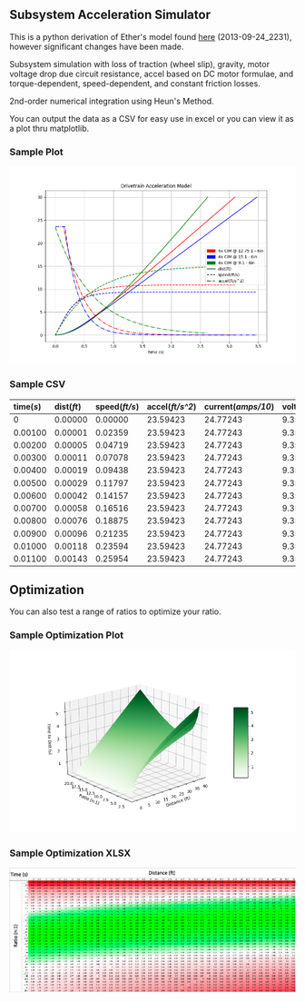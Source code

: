 ## Subsystem Acceleration Simulator

This is a python derivation of Ether's model found [here](https://www.chiefdelphi.com/media/papers/2868) (2013-09-24_2231), however significant changes have been made.

Subsystem simulation with loss of traction (wheel slip), gravity, motor voltage drop due circuit resistance, accel based on DC motor formulae, and torque-dependent, speed-dependent, and constant friction losses.

2nd-order numerical integration using Heun's Method.

You can output the data as a CSV for easy use in excel or you can view it as a plot thru matplotlib.

### Sample Plot
![Sample Plot](https://raw.githubusercontent.com/kForth/DrivetrainAccelerationModel/master/samples/sample.png "Sample plot comparing 3 different gear ratios.")

### Sample CSV
|time(*s*)|dist(*ft*)|speed(*ft/s*)|accel(*ft/s^2*)|current(*amps/10*)|voltage|slip|
|:--- | :--- | :--- | :--- | :--- | :--- |:--- |
|0|0.00000|0.00000|23.59423|24.77243|9.35572|True|
|0.00100|0.00001|0.02359|23.59423|24.77243|9.35572|True|
|0.00200|0.00005|0.04719|23.59423|24.77243|9.35572|True|
|0.00300|0.00011|0.07078|23.59423|24.77243|9.35572|True|
|0.00400|0.00019|0.09438|23.59423|24.77243|9.35572|True|
|0.00500|0.00029|0.11797|23.59423|24.77243|9.35572|True|
|0.00600|0.00042|0.14157|23.59423|24.77243|9.35572|True|
|0.00700|0.00058|0.16516|23.59423|24.77243|9.35572|True|
|0.00800|0.00076|0.18875|23.59423|24.77243|9.35572|True|
|0.00900|0.00096|0.21235|23.59423|24.77243|9.35572|True|
|0.01000|0.00118|0.23594|23.59423|24.77243|9.35572|True|
|0.01100|0.00143|0.25954|23.59423|24.77243|9.35572|True|


## Optimization

You can also test a range of ratios to optimize your ratio.

### Sample Optimization Plot
![Sample Optimize Plot](https://raw.githubusercontent.com/kForth/DrivetrainAccelerationModel/master/samples/optimize.png "Sample optimization plot for a 150kg 6x MiniCIM robot. (optimize-time_to_dist.csv)")

### Sample Optimization XLSX
![Sample Optimize CSV](https://raw.githubusercontent.com/kForth/DrivetrainAccelerationModel/master/samples/optimize_xlsx.png "Sample optimization xlsx for a 150kg 6x MiniCIM robot. (optimize-time_to_dist.csv)")